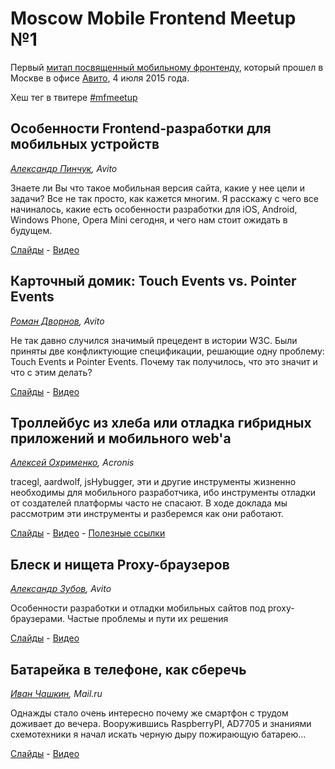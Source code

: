# Moscow Mobile Frontend Meetup №1

Первый [митап посвященный мобильному фронтенду](https://moscow-mobile-frontend.timepad.ru/event/217960/), который прошел в Москве в офисе [Авито](https://www.avito.ru/), 4 июля 2015 года.

Хеш тег в твитере [#mfmeetup](https://twitter.com/hashtag/mfmeetup?src=hash&vertical=default&f=tweets)

## Особенности Frontend-разработки для мобильных устройств

*[Александр Пинчук](https://twitter.com/pin_al), Avito*

Знаете ли Вы что такое мобильная версия сайта, какие у нее цели и задачи? Все не так просто, как кажется многим. Я расскажу с чего все начиналось, какие есть особенности разработки для iOS, Android, Windows Phone, Opera Mini сегодня, и чего нам стоит ожидать в будущем.

[Слайды](http://slides.com/sashapinchuk/mobilesite-2#/) - [Видео](http://www.youtube.com/watch?v=25vMeBIYe5k&list=PLg_bWUxDh6BIWwVeuO8Jy6RoAvHZm0umn)
 
## Карточный домик: Touch Events vs. Pointer Events

*[Роман Дворнов](https://twitter.com/rdvornov), Avito*

Не так давно случился значимый прецедент в истории W3C. Были приняты две конфликтующие спецификации, решающие одну проблему: Touch Events и Pointer Events. Почему так получилось, что это значит и что с этим делать?

[Слайды](http://www.slideshare.net/basisjs/ss-40728849) - [Видео](http://www.youtube.com/watch?v=4o9joROJVHg&list=PLg_bWUxDh6BIWwVeuO8Jy6RoAvHZm0umn)
 
## Троллейбус из хлеба или отладка гибридных приложений и мобильного web'a

*[Алексей Охрименко](https://twitter.com/Ai_boy), Acronis*

tracegl, aardwolf, jsHybugger, эти и другие инструменты жизненно необходимы для мобильного разработчика, ибо инструменты отладки от создателей платформы часто не спасают. В ходе доклада мы рассмотрим эти инструменты и разберемся как они работают.

[Слайды](mobile-debug.pdf) - [Видео](http://www.youtube.com/watch?v=2QuzmdAbHLs&list=PLg_bWUxDh6BIWwVeuO8Jy6RoAvHZm0umn) - [Полезные ссылки](https://gist.github.com/aiboy/41fdf1b6971e8d1605a8)

## Блеск и нищета Proxy-браузеров

*[Александр Зубов](https://twitter.com/zoobov), Avito*

Особенности разработки и отладки мобильных сайтов под proxy-браузерами. Частые проблемы и пути их решения 

[Слайды](http://slides.com/alexanderzubov/deck) - [Видео](http://www.youtube.com/watch?v=HQbOTl2xPLQ&list=PLg_bWUxDh6BIWwVeuO8Jy6RoAvHZm0umn)
 
## Батарейка в телефоне, как сберечь

*[Иван Чашкин](https://twitter.com/CHizh73), Mail.ru*

Однажды стало очень интересно почему же смартфон с трудом доживает до вечера. Вооружившись RaspberryPI, AD7705 и знаниями схемотехники я начал искать черную дыру пожирающую батарею...

[Слайды](https://chashkin.com/meetups/mfmeetup2015/) - [Видео](http://www.youtube.com/watch?v=WzJtquLl0WA&list=PLg_bWUxDh6BIWwVeuO8Jy6RoAvHZm0umn)
